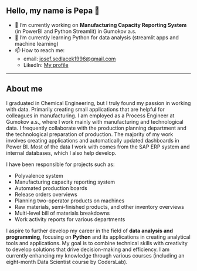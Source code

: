 ## Hello, my name is Pepa 👋

- 🔭 I’m currently working on **Manufacturing Capacity Reporting System** (in PowerBI and Python Streamlit) in Gumokov a.s.
- 🌱 I’m currently learning Python for data analysis (streamlit apps and machine learning)
- 📫 How to reach me:
    - email: josef.sedlacek1996@gmail.com
    - LikedIn: [My profile](https://www.linkedin.com/in/ing-josef-sedl%C3%A1%C4%8Dek-985023228/)

---
## About me

I graduated in Chemical Engineering, but I truly found my passion in working with data. Primarily creating small applications that are helpful for colleagues in manufacturing. I am employed as a Process Engineer at Gumokov a.s., where I work mainly with manufacturing and technological data. I frequently collaborate with the production planning department and the technological preparation of production. The majority of my work involves creating applications and automatically updated dashboards in Power BI. Most of the data I work with comes from the SAP ERP system and internal databases, which I also help develop.

I have been responsible for projects such as:
- Polyvalence system
- Manufacturing capacity reporting system
- Automated production boards
- Release orders overviews
- Planning two-operator products on machines
- Raw materials, semi-finished products, and other inventory overviews
- Multi-level bill of materials breakdowns
- Work activity reports for various departments

I aspire to further develop my career in the field of **data analysis and programming**, focusing on **Python** and its applications in creating analytical tools and applications. My goal is to combine technical skills with creativity to develop solutions that drive decision-making and efficiency. I am currently enhancing my knowledge through various courses (including an eight-month Data Scientist course by CodersLab).
